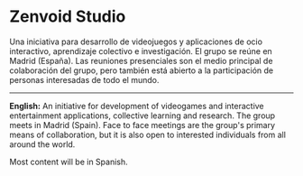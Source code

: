 # Zenvoid Studio

Una iniciativa para desarrollo de videojuegos y aplicaciones de ocio interactivo, aprendizaje colectivo e investigación. El grupo se reúne en Madrid (España). Las reuniones presenciales son el medio principal de colaboración del grupo, pero también está abierto a la participación de personas interesadas de todo el mundo.

---

**English:** An initiative for development of videogames and interactive entertainment applications, collective learning and research. The group meets in Madrid (Spain). Face to face meetings are the group's primary means of collaboration, but it is also open to interested individuals from all around the world.

Most content will be in Spanish.
